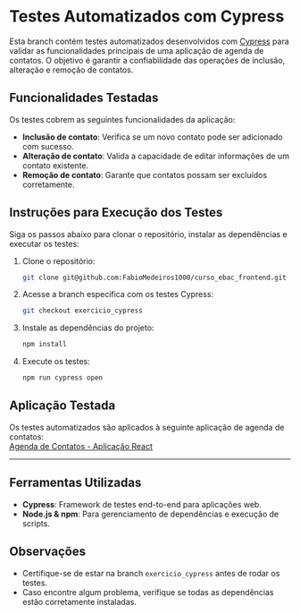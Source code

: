 # Testes Automatizados com Cypress

Esta branch contém testes automatizados desenvolvidos com [Cypress](https://www.cypress.io/) para validar as funcionalidades principais de uma aplicação de agenda de contatos. O objetivo é garantir a confiabilidade das operações de inclusão, alteração e remoção de contatos.

## Funcionalidades Testadas

Os testes cobrem as seguintes funcionalidades da aplicação:

- **Inclusão de contato**: Verifica se um novo contato pode ser adicionado com sucesso.
- **Alteração de contato**: Valida a capacidade de editar informações de um contato existente.
- **Remoção de contato**: Garante que contatos possam ser excluídos corretamente.

## Instruções para Execução dos Testes

Siga os passos abaixo para clonar o repositório, instalar as dependências e executar os testes:

1. Clone o repositório:
   ```bash
   git clone git@github.com:FabioMedeiros1000/curso_ebac_frontend.git
   ```

2. Acesse a branch específica com os testes Cypress:
   ```bash
   git checkout exercicio_cypress
   ```

3. Instale as dependências do projeto:
   ```bash
   npm install
   ```

4. Execute os testes:
   ```bash
   npm run cypress open
   ```

## Aplicação Testada

Os testes automatizados são aplicados à seguinte aplicação de agenda de contatos:  
[Agenda de Contatos - Aplicação React](https://agenda-contatos-react.vercel.app/)

---

## Ferramentas Utilizadas

- **Cypress**: Framework de testes end-to-end para aplicações web.
- **Node.js & npm**: Para gerenciamento de dependências e execução de scripts.

## Observações

- Certifique-se de estar na branch `exercicio_cypress` antes de rodar os testes.
- Caso encontre algum problema, verifique se todas as dependências estão corretamente instaladas.

